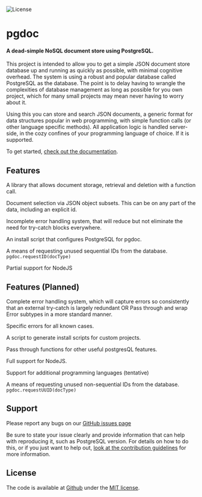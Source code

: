 ![License][license-image]


# pgdoc

#### A dead-simple NoSQL document store using PostgreSQL.

This project is intended to allow you to get a simple JSON document store database up and running as quickly as possible, with minimal cognitive overhead. The system is using a robust and popular database called PostgreSQL as the database. The point is to delay having to wrangle the complexities of database management as long as possible for you own project, which for many small projects may mean never having to worry about it.

Using this you can store and search JSON documents, a generic format for data structures popular in web programming, with simple function calls (or other language specific methods). All application logic is handled server-side, in the cozy confines of your programming language of choice. If it is supported.

To get started, [check out the documentation][start].


## Features

A library that allows document storage, retrieval and deletion with a function call.

Document selection via JSON object subsets. This can be on any part of the data, including an explicit id.

Incomplete error handling system, that will reduce but not eliminate the need for try-catch blocks everywhere.

An install script that configures PostgreSQL for pgdoc.

A means of requesting unused sequential IDs from the database. `pgdoc.requestID(docType)`

Partial support for NodeJS


## Features (Planned)

Complete error handling system, which will capture errors so consistently that an external try-catch is largely redundant OR Pass through and wrap Error subtypes in a more standard manner.

Specific errors for all known cases.

A script to generate install scripts for custom projects.

Pass through functions for other useful postgresQL features.

Full support for NodeJS.

Support for additional programming languages (tentative)

A means of requesting unused non-sequential IDs from the database. `pgdoc.requestUUID(docType)`


## Support

Please report any bugs on our [GitHub issues page][issues]

Be sure to state your issue clearly and provide information that can help with reproducing it, such as PostgreSQL version. For details on how to do this, or if you just want to help out, [look at the contribution guidelines][contributing] for more information.


## License

The code is available at [Github][license] under the [MIT license][license].


[home]: https://github.com/eadsjr/pgdoc
[issues]: https://github.com/eadsjr/pgdoc/issues
[contributing]: docs/CONTRIBUTING.md
[license]: LICENSE
[license-image]: https://img.shields.io/badge/license-MIT-blue.svg
<!-- [start]: doc/LANGUAGE.md     <- FOR WHEN MULTILANGUGE SUPPORT IS AVAILABLE -->
[start]: doc/node/Start.md
